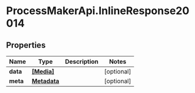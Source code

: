 # ProcessMakerApi.InlineResponse20014

## Properties

Name | Type | Description | Notes
------------ | ------------- | ------------- | -------------
**data** | [**[Media]**](Media.md) |  | [optional] 
**meta** | [**Metadata**](Metadata.md) |  | [optional] 


